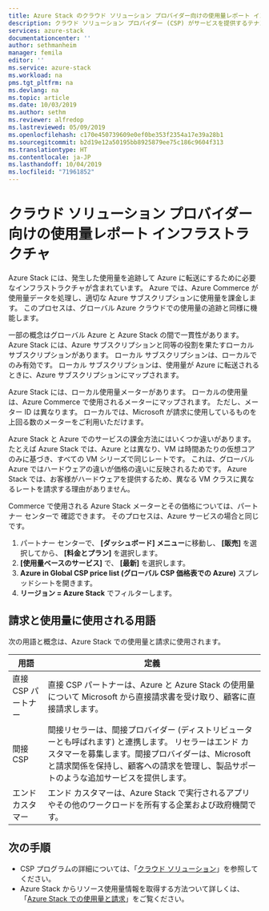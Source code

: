 ```yaml
---
title: Azure Stack のクラウド ソリューション プロバイダー向けの使用量レポート インフラストラクチャ | Microsoft Docs
description: クラウド ソリューション プロバイダー (CSP) がサービスを提供するテナントの使用量を追跡するために使用される使用量レポート インフラストラクチャについて説明します。
services: azure-stack
documentationcenter: ''
author: sethmanheim
manager: femila
editor: ''
ms.service: azure-stack
ms.workload: na
pms.tgt_pltfrm: na
ms.devlang: na
ms.topic: article
ms.date: 10/03/2019
ms.author: sethm
ms.reviewer: alfredop
ms.lastreviewed: 05/09/2019
ms.openlocfilehash: c170e450739609e0ef0be353f2354a17e39a28b1
ms.sourcegitcommit: b2d19e12a50195bb8925879ee75c186c9604f313
ms.translationtype: HT
ms.contentlocale: ja-JP
ms.lasthandoff: 10/04/2019
ms.locfileid: "71961852"
---
```

# <a name="usage-reporting-infrastructure-for-cloud-solution-providers"></a>クラウド ソリューション プロバイダー向けの使用量レポート インフラストラクチャ

Azure Stack には、発生した使用量を追跡して Azure に転送にするために必要なインフラストラクチャが含まれています。 Azure では、Azure Commerce が使用量データを処理し、適切な Azure サブスクリプションに使用量を課金します。 このプロセスは、グローバル Azure クラウドでの使用量の追跡と同様に機能します。

一部の概念はグローバル Azure と Azure Stack の間で一貫性があります。 Azure Stack には、Azure サブスクリプションと同等の役割を果たすローカル サブスクリプションがあります。 ローカル サブスクリプションは、ローカルでのみ有効です。 ローカル サブスクリプションは、使用量が Azure に転送されるときに、Azure サブスクリプションにマップされます。

Azure Stack には、ローカル使用量メーターがあります。 ローカルの使用量は、Azure Commerce で使用されるメーターにマップされます。 ただし、メーター ID は異なります。 ローカルでは、Microsoft が請求に使用しているものを上回る数のメーターをご利用いただけます。

Azure Stack と Azure でのサービスの課金方法にはいくつか違いがあります。 たとえば Azure Stack では、Azure とは異なり、VM は時間あたりの仮想コアのみに基づき、すべての VM シリーズで同じレートです。 これは、グローバル Azure ではハードウェアの違いが価格の違いに反映されるためです。 Azure Stack では、お客様がハードウェアを提供するため、異なる VM クラスに異なるレートを請求する理由がありません。

Commerce で使用される Azure Stack メーターとその価格については、パートナー センターで 確認できます。 そのプロセスは、Azure サービスの場合と同じです。

1. パートナー センターで、 **[ダッシュボード] メニュー**に移動し、 **[販売]** を選択してから、 **[料金とプラン]** を選択します。
2. **[使用量ベースのサービス]** で、 **[最新]** を選択します。
3. **Azure in Global CSP price list (グローバル CSP 価格表での Azure)** スプレッドシートを開きます。
4. **リージョン = Azure Stack** でフィルターします。

## <a name="terms-used-for-billing-and-usage"></a>請求と使用量に使用される用語

次の用語と概念は、Azure Stack での使用量と請求に使用されます。

| 用語 | 定義 |
| --- | --- |
| 直接 CSP パートナー | 直接 CSP パートナーは、Azure と Azure Stack の使用量について Microsoft から直接請求書を受け取り、顧客に直接請求します。 |
| 間接 CSP | 間接リセラーは、間接プロバイダー (ディストリビューターとも呼ばれます) と連携します。 リセラーはエンド カスタマーを募集します。間接プロバイダーは、Microsoft と請求関係を保持し、顧客への請求を管理し、製品サポートのような追加サービスを提供します。 |
| エンド カスタマー | エンド カスタマーは、Azure Stack で実行されるアプリやその他のワークロードを所有する企業および政府機関です。 |

## <a name="next-steps"></a>次の手順

- CSP プログラムの詳細については、「[クラウド ソリューション](https://partner.microsoft.com/solutions/microsoft-cloud-solutions)」を参照してください。
- Azure Stack からリソース使用量情報を取得する方法ついて詳しくは、「[Azure Stack での使用量と請求](azure-stack-billing-and-chargeback.md)」をご覧ください。

